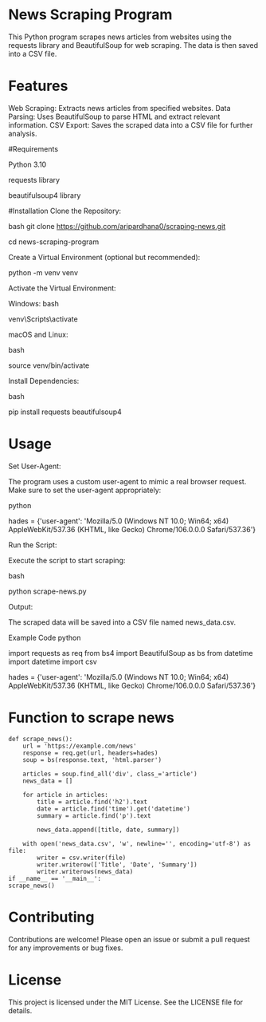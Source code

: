 
# News Scraping Program

This Python program scrapes news articles from websites using the requests library and BeautifulSoup for web scraping. The data is then saved into a CSV file.

# Features
Web Scraping: Extracts news articles from specified websites.
Data Parsing: Uses BeautifulSoup to parse HTML and extract relevant information.
CSV Export: Saves the scraped data into a CSV file for further analysis.

#Requirements

Python 3.10

requests library

beautifulsoup4 library

#Installation
Clone the Repository:

bash
git clone https://github.com/aripardhana0/scraping-news.git

cd news-scraping-program

Create a Virtual Environment (optional but recommended):


python -m venv venv

Activate the Virtual Environment:

Windows:
bash

venv\Scripts\activate

macOS and Linux:

bash

source venv/bin/activate

Install Dependencies:

bash

pip install requests beautifulsoup4

# Usage
Set User-Agent:

The program uses a custom user-agent to mimic a real browser request. Make sure to set the user-agent appropriately:

python

hades = {'user-agent': 'Mozilla/5.0 (Windows NT 10.0; Win64; x64) AppleWebKit/537.36 (KHTML, like Gecko) Chrome/106.0.0.0 Safari/537.36'}

Run the Script:

Execute the script to start scraping:

bash

python scrape-news.py

Output:

The scraped data will be saved into a CSV file named news_data.csv.


Example Code
python

import requests as req
from bs4 import BeautifulSoup as bs
from datetime import datetime
import csv

hades = {'user-agent': 'Mozilla/5.0 (Windows NT 10.0; Win64; x64) AppleWebKit/537.36 (KHTML, like Gecko) Chrome/106.0.0.0 Safari/537.36'}

# Function to scrape news
    def scrape_news():
        url = 'https://example.com/news'
        response = req.get(url, headers=hades)
        soup = bs(response.text, 'html.parser')
        
        articles = soup.find_all('div', class_='article')
        news_data = []
    
        for article in articles:
            title = article.find('h2').text
            date = article.find('time').get('datetime')
            summary = article.find('p').text
            
            news_data.append([title, date, summary])
    
        with open('news_data.csv', 'w', newline='', encoding='utf-8') as file:
            writer = csv.writer(file)
            writer.writerow(['Title', 'Date', 'Summary'])
            writer.writerows(news_data)
    if __name__ == '__main__':
    scrape_news()

# Contributing
Contributions are welcome! Please open an issue or submit a pull request for any improvements or bug fixes.

# License
This project is licensed under the MIT License. See the LICENSE file for details.
